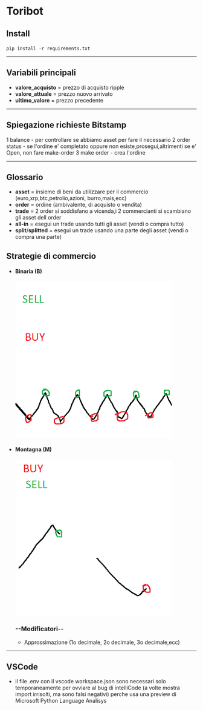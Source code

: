 # Toribot

## Install

`pip install -r requirements.txt`

---

## Variabili principali

- **valore_acquisto** = prezzo di acquisto ripple
- **valore_attuale** = prezzo nuovo arrivato
- **ultimo_valore** = prezzo precedente

---

## Spiegazione richieste Bitstamp

1 balance - per controllare se abbiamo asset per fare il necessario
2 order status - se l'ordine e' completato oppure non esiste,prosegui,altrimenti se e' Open, non fare make-order
3 make order - crea l'ordine

---

## Glossario

- **asset** = insieme di beni da utilizzare per il commercio (euro,xrp,btc,petrolio,azioni, burro,mais,ecc)
- **order** = ordine (ambivalente, di acquisto o vendita)
- **trade** = 2 order si soddisfano a vicenda,i 2 commercianti si scambiano gli asset dell order
- **all-in** = esegui un trade usando tutti gli asset (vendi o compra tutto)
- **split**/**splitted** = esegui un trade usando una parte degli asset (vendi o compra una parte)

## Strategie di commercio

- #### Binaria (B)
  ![alt text](B.png)
- #### Montagna (M)

  ![alt text](M.png)

  ### --Modificatori--

  - Approssimazione (1o decimale, 2o decimale, 3o decimale,ecc)

---

## VSCode

- il file .env con il vscode workspace.json sono necessari solo temporaneamente per ovviare al bug di intelliCode (a volte mostra import irrisolti, ma sono falsi negativi) perche usa una preview di Microsoft Python Language Analisys
